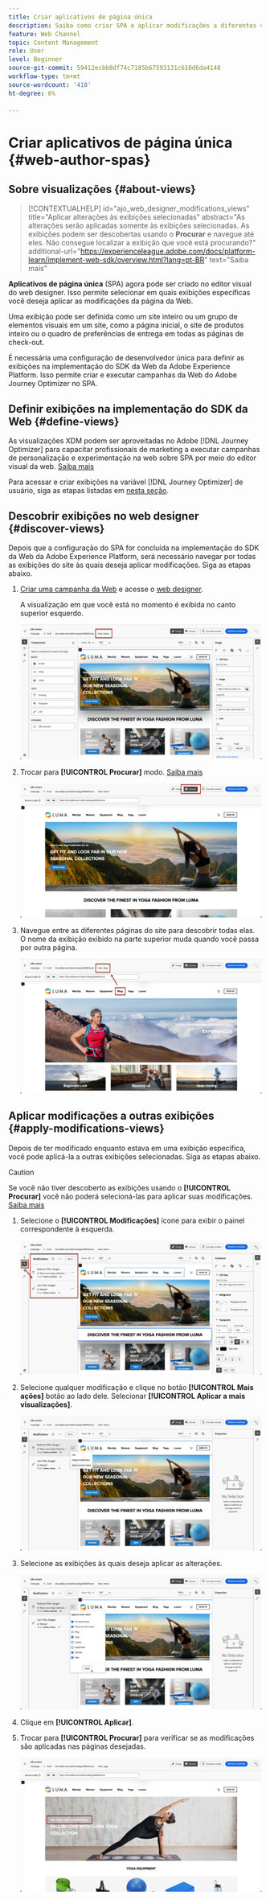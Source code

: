 ```yaml
---
title: Criar aplicativos de página única
description: Saiba como criar SPA e aplicar modificações a diferentes visualizações no Journey Optimizer
feature: Web Channel
topic: Content Management
role: User
level: Beginner
source-git-commit: 59412ecbb8df74c7185b67593131c610d6da4148
workflow-type: tm+mt
source-wordcount: '418'
ht-degree: 6%

---
```


# Criar aplicativos de página única {#web-author-spas}

## Sobre visualizações {#about-views}

>[!CONTEXTUALHELP]
>id="ajo_web_designer_modifications_views"
>title="Aplicar alterações às exibições selecionadas"
>abstract="As alterações serão aplicadas somente às exibições selecionadas. As exibições podem ser descobertas usando o **Procurar** e navegue até eles. Não consegue localizar a exibição que você está procurando?"
>additional-url="https://experienceleague.adobe.com/docs/platform-learn/implement-web-sdk/overview.html?lang=pt-BR" text="Saiba mais"

**Aplicativos de página única** (SPA) agora pode ser criado no editor visual do web designer. Isso permite selecionar em quais exibições específicas você deseja aplicar as modificações da página da Web.

Uma exibição pode ser definida como um site inteiro ou um grupo de elementos visuais em um site, como a página inicial, o site de produtos inteiro ou o quadro de preferências de entrega em todas as páginas de check-out.

É necessária uma configuração de desenvolvedor única para definir as exibições na implementação do SDK da Web da Adobe Experience Platform. Isso permite criar e executar campanhas da Web do Adobe Journey Optimizer no SPA.

## Definir exibições na implementação do SDK da Web {#define-views}

As visualizações XDM podem ser aproveitadas no Adobe [!DNL Journey Optimizer] para capacitar profissionais de marketing a executar campanhas de personalização e experimentação na web sobre SPA por meio do editor visual da web. [Saiba mais](web-spa-implementation.md)

Para acessar e criar exibições na variável [!DNL Journey Optimizer] de usuário, siga as etapas listadas em [nesta seção](web-spa-implementation.md#implement-xdm-views).

## Descobrir exibições no web designer {#discover-views}

Depois que a configuração do SPA for concluída na implementação do SDK da Web da Adobe Experience Platform, será necessário navegar por todas as exibições do site às quais deseja aplicar modificações. Siga as etapas abaixo.

1. [Criar uma campanha da Web](create-web.md) e acesse o [web designer](edit-web-content.md).

   A visualização em que você está no momento é exibida no canto superior esquerdo.

   ![](assets/web-designer-view-home.png)

1. Trocar para **[!UICONTROL Procurar]** modo. [Saiba mais](../web/edit-web-content.md#browse-mode)

   ![](assets/web-designer-view-browse.png)

1. Navegue entre as diferentes páginas do site para descobrir todas elas. O nome da exibição exibido na parte superior muda quando você passa por outra página.

   ![](assets/web-designer-other-view.png)

## Aplicar modificações a outras exibições {#apply-modifications-views}

Depois de ter modificado enquanto estava em uma exibição específica, você pode aplicá-la a outras exibições selecionadas. Siga as etapas abaixo.

>[!CAUTION]
>
>Se você não tiver descoberto as exibições usando o **[!UICONTROL Procurar]** você não poderá selecioná-las para aplicar suas modificações. [Saiba mais](#discover-views)

1. Selecione o **[!UICONTROL Modificações]** ícone para exibir o painel correspondente à esquerda.

   ![](assets/web-designer-view-modifications-pane.png)

1. Selecione qualquer modificação e clique no botão **[!UICONTROL Mais ações]** botão ao lado dele. Selecionar **[!UICONTROL Aplicar a mais visualizações]**.

   ![](assets/web-designer-modifications-more-actions.png)

1. Selecione as exibições às quais deseja aplicar as alterações.

   ![](assets/web-designer-modifications-apply-to.png)

1. Clique em **[!UICONTROL Aplicar]**.

1. Trocar para **[!UICONTROL Procurar]** para verificar se as modificações são aplicadas nas páginas desejadas.

   ![](assets/web-designer-modifications-applied-view.png)